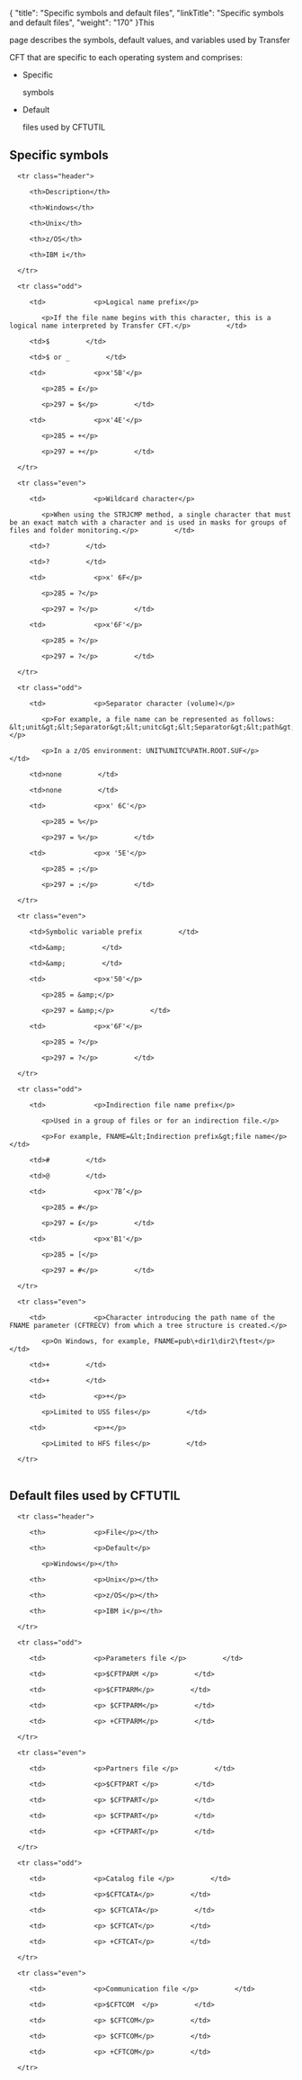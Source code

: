 {
    "title": "Specific symbols and default files",
    "linkTitle": "Specific symbols and default files",
    "weight": "170"
}This
page describes the symbols, default values, and variables used by Transfer
CFT that are specific to each operating system and comprises:

-   Specific
    symbols
-   Default
    files used by CFTUTIL

## Specific symbols

<table data-cellspacing="0">
   <thead>
      <tr class="header">
         <th>Description</th>
         <th>Windows</th>
         <th>Unix</th>
         <th>z/OS</th>
         <th>IBM i</th>
      </tr>
   </thead>
   <tbody>
      <tr class="odd">
         <td>            <p>Logical name prefix</p>
            <p>If the file name begins with this character, this is a logical name interpreted by Transfer CFT.</p>         </td>
         <td>$         </td>
         <td>$ or _         </td>
         <td>            <p>x'5B'</p>
            <p>285 = £</p>
            <p>297 = $</p>         </td>
         <td>            <p>x'4E'</p>
            <p>285 = +</p>
            <p>297 = +</p>         </td>
      </tr>
      <tr class="even">
         <td>            <p>Wildcard character</p>
            <p>When using the STRJCMP method, a single character that must be an exact match with a character and is used in masks for groups of files and folder monitoring.</p>         </td>
         <td>?         </td>
         <td>?         </td>
         <td>            <p>x' 6F</p>
            <p>285 = ?</p>
            <p>297 = ?</p>         </td>
         <td>            <p>x'6F'</p>
            <p>285 = ?</p>
            <p>297 = ?</p>         </td>
      </tr>
      <tr class="odd">
         <td>            <p>Separator character (volume)</p>
            <p>For example, a file name can be represented as follows: &lt;unit&gt;&lt;Separator&gt;&lt;unitc&gt;&lt;Separator&gt;&lt;path&gt;&lt;root&gt;&lt;suf&gt;</p>
            <p>In a z/OS environment: UNIT%UNITC%PATH.ROOT.SUF</p>         </td>
         <td>none         </td>
         <td>none         </td>
         <td>            <p>x' 6C'</p>
            <p>285 = %</p>
            <p>297 = %</p>         </td>
         <td>            <p>x '5E'</p>
            <p>285 = ;</p>
            <p>297 = ;</p>         </td>
      </tr>
      <tr class="even">
         <td>Symbolic variable prefix         </td>
         <td>&amp;         </td>
         <td>&amp;         </td>
         <td>            <p>x'50'</p>
            <p>285 = &amp;</p>
            <p>297 = &amp;</p>         </td>
         <td>            <p>x'6F'</p>
            <p>285 = ?</p>
            <p>297 = ?</p>         </td>
      </tr>
      <tr class="odd">
         <td>            <p>Indirection file name prefix</p>
            <p>Used in a group of files or for an indirection file.</p>
            <p>For example, FNAME=&lt;Indirection prefix&gt;file name</p>         </td>
         <td>#         </td>
         <td>@         </td>
         <td>            <p>x'7B’</p>
            <p>285 = #</p>
            <p>297 = £</p>         </td>
         <td>            <p>x'B1'</p>
            <p>285 = [</p>
            <p>297 = #</p>         </td>
      </tr>
      <tr class="even">
         <td>            <p>Character introducing the path name of the FNAME parameter (CFTRECV) from which a tree structure is created.</p>
            <p>On Windows, for example, FNAME=pub\+dir1\dir2\ftest</p>         </td>
         <td>+         </td>
         <td>+         </td>
         <td>            <p>+</p>
            <p>Limited to USS files</p>         </td>
         <td>            <p>+</p>
            <p>Limited to HFS files</p>         </td>
      </tr>
   </tbody>
</table>

## Default files used by CFTUTIL

<table data-cellspacing="0">
   <thead>
      <tr class="header">
         <th>            <p>File</p></th>
         <th>            <p>Default</p>
            <p>Windows</p></th>
         <th>            <p>Unix</p></th>
         <th>            <p>z/OS</p></th>
         <th>            <p>IBM i</p></th>
      </tr>
   </thead>
   <tbody>
      <tr class="odd">
         <td>            <p>Parameters file </p>         </td>
         <td>            <p>$CFTPARM </p>         </td>
         <td>            <p>$CFTPARM</p>         </td>
         <td>            <p> $CFTPARM</p>         </td>
         <td>            <p> +CFTPARM</p>         </td>
      </tr>
      <tr class="even">
         <td>            <p>Partners file </p>         </td>
         <td>            <p>$CFTPART </p>         </td>
         <td>            <p> $CFTPART</p>         </td>
         <td>            <p> $CFTPART</p>         </td>
         <td>            <p> +CFTPART</p>         </td>
      </tr>
      <tr class="odd">
         <td>            <p>Catalog file </p>         </td>
         <td>            <p>$CFTCATA</p>         </td>
         <td>            <p> $CFTCATA</p>         </td>
         <td>            <p> $CFTCAT</p>         </td>
         <td>            <p> +CFTCAT</p>         </td>
      </tr>
      <tr class="even">
         <td>            <p>Communication file </p>         </td>
         <td>            <p>$CFTCOM  </p>         </td>
         <td>            <p> $CFTCOM</p>         </td>
         <td>            <p> $CFTCOM</p>         </td>
         <td>            <p> +CFTCOM</p>         </td>
      </tr>
   </tbody>
</table>
